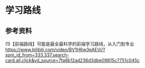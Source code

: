 # 学习路线  

## 参考资料  

(1)【前端路线】可能是最全最科学的前端学习路线，从入门到专业 https://www.bilibili.com/video/BV1H6w3eAEVi/?spm_id_from=333.337.search-card.all.click&vd_source=7fa6b12ad236d3dbe09815c7751c045c
